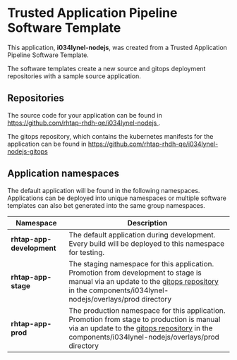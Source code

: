 # Trusted Application Pipeline Software Template

This application, **i034lynel-nodejs**, was created from a Trusted Application Pipeline Software Template.

The software templates create a new source and gitops deployment repositories with a sample source application. 

## Repositories

The source code for your application can be found in [https://github.com/rhtap-rhdh-qe/i034lynel-nodejs ](https://github.com/rhtap-rhdh-qe/i034lynel-nodejs ).
 
The gitops repository, which contains the kubernetes manifests for the application can be found in 
[https://github.com/rhtap-rhdh-qe/i034lynel-nodejs-gitops ](https://github.com/rhtap-rhdh-qe/i034lynel-nodejs-gitops ) 

## Application namespaces 

The default application will be found in the following namespaces. Applications can be deployed into unique namespaces or multiple software templates can also bet generated into the same group namespaces.  

|  Namespace   |  Description   |  
| -------- | -------- |   
| **rhtap-app-development** | The default application during development. Every build will be deployed to this namespace for testing. | 
| **rhtap-app-stage** | The staging namespace for this application. Promotion from development to stage is manual via an update to the [gitops repository](https://github.com/rhtap-rhdh-qe/i034lynel-nodejs-gitops ) in the components/i034lynel-nodejs/overlays/prod directory |  
| **rhtap-app-prod** | The production namespace for this application. Promotion from stage to production is manual via an update to the [gitops repository](https://github.com/rhtap-rhdh-qe/i034lynel-nodejs-gitops ) in the components/i034lynel-nodejs/overlays/prod directory | 